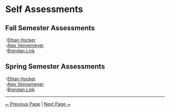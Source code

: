 # Self Assessments

## Fall Semester Assessments

-[Ethan Hocker]()\
-[Alex Vennemeyer]()\
-[Brendan Link]()

## Spring Semester Assessments

-[Ethan Hocker]()\
-[Alex Vennemeyer]()\
-[Brendan Link](../Homeworks/Spring%20Assessments/Self%20Assessment%20-%20Brendan%20Link.pdf)

---

[⭠ Previous Page](06-poster.md) | [Next Page ⭢](08-hours.md)
